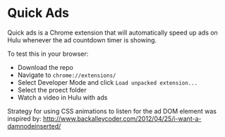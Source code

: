 # Quick Ads

Quick ads is a Chrome extension that will automatically speed up ads on Hulu
whenever the ad countdown timer is showing.

To test this in your browser:
- Download the repo
- Navigate to ```chrome://extensions/```
- Select Developer Mode and click ```Load unpacked extension...```
- Select the proect folder
- Watch a video in Hulu with ads

Strategy for using CSS animations to listen for the ad DOM element was inspired by: http://www.backalleycoder.com/2012/04/25/i-want-a-damnodeinserted/
